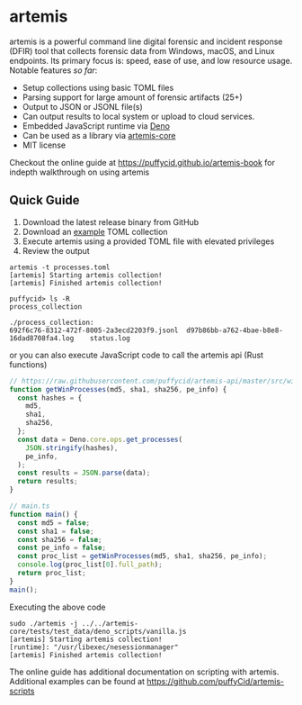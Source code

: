 # artemis

artemis is a powerful command line digital forensic and incident response (DFIR)
tool that collects forensic data from Windows, macOS, and Linux endpoints. Its
primary focus is: speed, ease of use, and low resource usage.\
Notable features _so far_:

- Setup collections using basic TOML files
- Parsing support for large amount of forensic artifacts (25+)
- Output to JSON or JSONL file(s)
- Can output results to local system or upload to cloud services.
- Embedded JavaScript runtime via [Deno](https://deno.land/)
- Can be used as a library via
  [artemis-core](https://puffycid.github.io/artemis-book/core/overview.html)
- MIT license

Checkout the online guide at https://puffycid.github.io/artemis-book for indepth
walkthrough on using artemis

## Quick Guide

1. Download the latest release binary from GitHub
2. Download an
   [example](https://github.com/puffyCid/artemis/tree/main/artemis-core/tests/test_data)
   TOML collection
3. Execute artemis using a provided TOML file with elevated privileges
4. Review the output

```
artemis -t processes.toml
[artemis] Starting artemis collection!
[artemis] Finished artemis collection!

puffycid> ls -R
process_collection

./process_collection:
692f6c76-8312-472f-8005-2a3ecd2203f9.jsonl	d97b86bb-a762-4bae-b8e8-16dad8708fa4.log	status.log
```

or you can also execute JavaScript code to call the artemis api (Rust functions)

```javascript
// https://raw.githubusercontent.com/puffycid/artemis-api/master/src/windows/processes.ts
function getWinProcesses(md5, sha1, sha256, pe_info) {
  const hashes = {
    md5,
    sha1,
    sha256,
  };
  const data = Deno.core.ops.get_processes(
    JSON.stringify(hashes),
    pe_info,
  );
  const results = JSON.parse(data);
  return results;
}

// main.ts
function main() {
  const md5 = false;
  const sha1 = false;
  const sha256 = false;
  const pe_info = false;
  const proc_list = getWinProcesses(md5, sha1, sha256, pe_info);
  console.log(proc_list[0].full_path);
  return proc_list;
}
main();
```

Executing the above code

```
sudo ./artemis -j ../../artemis-core/tests/test_data/deno_scripts/vanilla.js
[artemis] Starting artemis collection!
[runtime]: "/usr/libexec/nesessionmanager"
[artemis] Finished artemis collection!
```

The online guide has additional documentation on scripting with artemis.\
Additional examples can be found at
https://github.com/puffyCid/artemis-scripts
